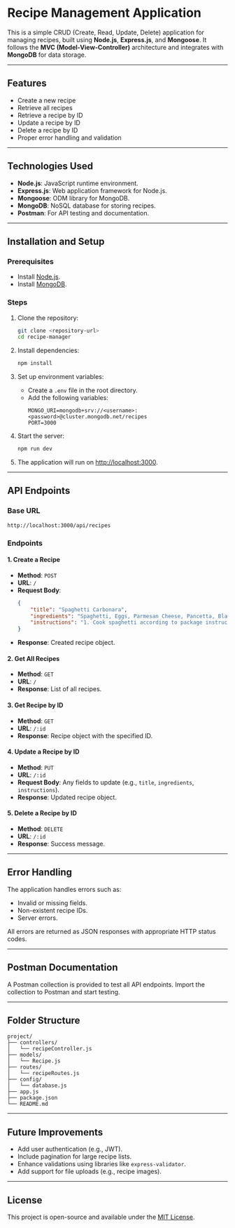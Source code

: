 # Recipe Management Application

This is a simple CRUD (Create, Read, Update, Delete) application for managing recipes, built using **Node.js**, **Express.js**, and **Mongoose**. It follows the **MVC (Model-View-Controller)** architecture and integrates with **MongoDB** for data storage.

---

## Features
- Create a new recipe
- Retrieve all recipes
- Retrieve a recipe by ID
- Update a recipe by ID
- Delete a recipe by ID
- Proper error handling and validation

---

## Technologies Used
- **Node.js**: JavaScript runtime environment.
- **Express.js**: Web application framework for Node.js.
- **Mongoose**: ODM library for MongoDB.
- **MongoDB**: NoSQL database for storing recipes.
- **Postman**: For API testing and documentation.

---

## Installation and Setup

### Prerequisites
- Install [Node.js](https://nodejs.org/).
- Install [MongoDB](https://www.mongodb.com/).

### Steps
1. Clone the repository:
   ```bash
   git clone <repository-url>
   cd recipe-manager
   ```

2. Install dependencies:
   ```bash
   npm install
   ```

3. Set up environment variables:
   - Create a `.env` file in the root directory.
   - Add the following variables:
     ```env
     MONGO_URI=mongodb+srv://<username>:<password>@cluster.mongodb.net/recipes
     PORT=3000
     ```

4. Start the server:
   ```bash
   npm run dev
   ```

5. The application will run on [http://localhost:3000](http://localhost:3000).

---

## API Endpoints

### Base URL
`http://localhost:3000/api/recipes`

### Endpoints

#### 1. Create a Recipe
- **Method**: `POST`
- **URL**: `/`
- **Request Body**:
  ```json
  {
      "title": "Spaghetti Carbonara",
      "ingredients": "Spaghetti, Eggs, Parmesan Cheese, Pancetta, Black Pepper, Salt",
      "instructions": "1. Cook spaghetti according to package instructions. 2. In a bowl, whisk eggs and Parmesan. 3. In a pan, cook pancetta until crispy. 4. Add cooked spaghetti to the pan and mix well. 5. Remove from heat and quickly stir in the egg mixture to create a creamy sauce. 6. Season with black pepper and salt to taste. Serve immediately."
  }
- **Response**: Created recipe object.

#### 2. Get All Recipes
- **Method**: `GET`
- **URL**: `/`
- **Response**: List of all recipes.

#### 3. Get Recipe by ID
- **Method**: `GET`
- **URL**: `/:id`
- **Response**: Recipe object with the specified ID.

#### 4. Update a Recipe by ID
- **Method**: `PUT`
- **URL**: `/:id`
- **Request Body**: Any fields to update (e.g., `title`, `ingredients`, `instructions`).
- **Response**: Updated recipe object.

#### 5. Delete a Recipe by ID
- **Method**: `DELETE`
- **URL**: `/:id`
- **Response**: Success message.

---

## Error Handling
The application handles errors such as:
- Invalid or missing fields.
- Non-existent recipe IDs.
- Server errors.

All errors are returned as JSON responses with appropriate HTTP status codes.

---

## Postman Documentation
A Postman collection is provided to test all API endpoints. Import the collection to Postman and start testing.

---

## Folder Structure
```
project/
├── controllers/
│   └── recipeController.js
├── models/
│   └── Recipe.js
├── routes/
│   └── recipeRoutes.js
├── config/
│   └── database.js
├── app.js
├── package.json
└── README.md
```

---

## Future Improvements
- Add user authentication (e.g., JWT).
- Include pagination for large recipe lists.
- Enhance validations using libraries like `express-validator`.
- Add support for file uploads (e.g., recipe images).

---

## License
This project is open-source and available under the [MIT License](LICENSE).
